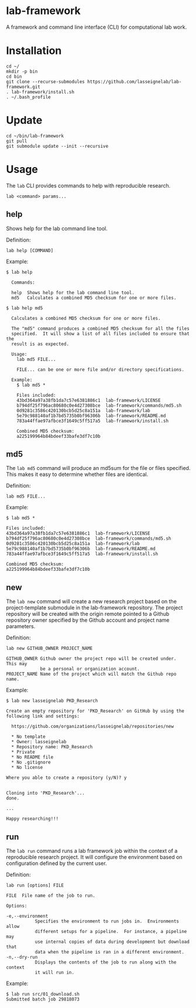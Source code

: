 # lab-framework
A framework and command line interface (CLI) for computational lab work.

# Installation
```
cd ~/
mkdir -p bin
cd bin
git clone --recurse-submodules https://github.com/lasseignelab/lab-framework.git
. lab-framework/install.sh
. ~/.bash_profile
```
# Update
```
cd ~/bin/lab-framework
git pull
git submodule update --init --recursive
```
# Usage
The `lab` CLI provides commands to help with reproducible research.
```
lab <command> params...
```

## help
Shows help for the lab command line tool.

Definition:
```
lab help [COMMAND]
```
Example:
```
$ lab help

  Commands:

  help  Shows help for the lab command line tool.
  md5   Calculates a combined MD5 checksum for one or more files.

$ lab help md5

  Calculates a combined MD5 checksum for one or more files.

  The "md5" command produces a combined MD5 checksum for all the files
  specified.  It will show a list of all files included to ensure that the
  result is as expected.

  Usage:
    lab md5 FILE...

    FILE... can be one or more file and/or directory specifications.

  Example:
    $ lab md5 *

    Files included:
    43bd364a97a38fb1da7c57e6381886c1  lab-framework/LICENSE
    b794df25f796ac80680c0e4d27308bce  lab-framework/commands/md5.sh
    0d9281c3586c420130bcb5d25c8a151a  lab-framework/lab
    5e79c988140af1b7bd5735b0bf96306b  lab-framework/README.md
    783a44ffae97afbce3f1649c5ff517a5  lab-framework/install.sh

    Combined MD5 checksum:
    a225199964b84bdeef33bafe3df7c10b
```

## md5
The `lab md5` command will produce an md5sum for the file or files specified.
This makes it easy to determine whether files are identical.

Definition:
```
lab md5 FILE...
```
Example:
```
$ lab md5 *

Files included:
43bd364a97a38fb1da7c57e6381886c1  lab-framework/LICENSE
b794df25f796ac80680c0e4d27308bce  lab-framework/commands/md5.sh
0d9281c3586c420130bcb5d25c8a151a  lab-framework/lab
5e79c988140af1b7bd5735b0bf96306b  lab-framework/README.md
783a44ffae97afbce3f1649c5ff517a5  lab-framework/install.sh

Combined MD5 checksum:
a225199964b84bdeef33bafe3df7c10b
```

## new
The `lab new` command will create a new research project based on the
project-template submodule in the lab-framework repository.  The project
repository will be created with the origin remote pointed to a Github
repository owner specified by the Github account and project name parameters.

Definition:
```
lab new GITHUB_OWNER PROJECT_NAME

GITHUB_OWNER Github owner the project repo will be created under.  This may
             be a personal or organization account.
PROJECT_NAME Name of the project which will match the Github repo name.
```
Example:
```
$ lab new lasseignelab PKD_Research

Create an empty repository for 'PKD_Research' on GitHub by using the
following link and settings:

  https://github.com/organizations/lasseignelab/repositories/new

  * No template
  * Owner: lasseignelab
  * Repository name: PKD_Research
  * Private
  * No README file
  * No .gitignore
  * No license

Where you able to create a repository (y/N)? y


Cloning into 'PKD_Research'...
done.

...

Happy researching!!!
```
## run
The `lab run` command runs a lab framework job within the context of a
reproducible research project.  It will configure the environment based
on configuration defined by the current user.

Definition:
```
lab run [options] FILE

FILE  File name of the job to run.

Options:

-e,--environment
           Specifies the environment to run jobs in.  Environments allow
           different setups for a pipeline.  For instance, a pipeline may
           use internal copies of data during development but download that
           data when the pipeline is ran in a different environment.
-n,--dry-run
           Displays the contents of the job to run along with the context
           it will run in.
```
Example:
```
$ lab run src/01_download.sh
Submitted batch job 29818073
```

